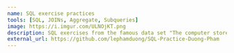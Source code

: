 ```yaml
---
name: SQL exercise practices
tools: [SQL, JOINs, Aggregate, Subqueries]
image: https://i.imgur.com/ULNOjKT.png
description: SQL exercises from the famous data set "The computer store"
external_url: https://github.com/lephamduong/SQL-Practice-Duong-Pham
---
```

